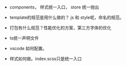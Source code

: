 * components， 样式统一入口， store 统一抛出
* template的规范是用什么做的？ js 和 style呢，命名的规范。
* 打包有什么规范？性能优化的方案，第三方字体的优化
* ts统一声明文件
* vscode 如何配置。

* 样式如何做。index.scss只是统一入口

